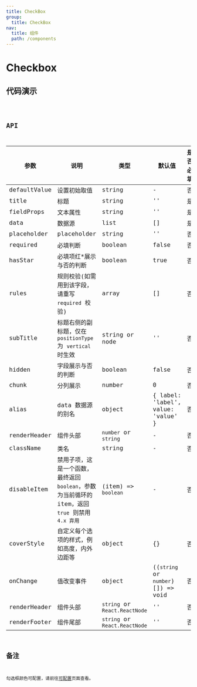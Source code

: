 ```yaml
---
title: CheckBox
group:
  title: CheckBox
nav:
  title: 组件
  path: /components
---
```


# Checkbox

## 代码演示

<code src="./demo/index.tsx" />

## API

| 参数         | 说明                                                                                            | 类型                          | 默认值                             | 是否必填 |
| ------------ | ----------------------------------------------------------------------------------------------- | ----------------------------- | ---------------------------------- | -------- |
| defaultValue | 设置初始取值                                                                                    | string                        | -                                  | 否       |
| title        | 标题                                                                                            | string                        | ''                                 | 是       |
| fieldProps   | 文本属性                                                                                        | string                        | ''                                 | 是       |
| data         | 数据源                                                                                          | list                          | []                                 | 是       |
| placeholder  | placeholder                                                                                     | string                        | ''                                 | 否       |
| required     | 必填判断                                                                                        | boolean                       | false                              | 否       |
| hasStar      | 必填项红\*展示与否的判断                                                                        | boolean                       | true                               | 否       |
| rules        | 规则校验(如需用到该字段，请重写 `required` 校验)                                                | array                         | []                                 | 否       |
| subTitle     | 标题右侧的副标题，仅在 `positionType` 为 `vertical` 时生效                                      | string or node                | ''                                 | 否       |
| hidden       | 字段展示与否的判断                                                                              | boolean                       | false                              | 否       |
| chunk        | 分列展示                                                                                        | number                        | 0                                 | 否       |
| alias        | data 数据源的别名                                                                               | object                        | { label: 'label', value: 'value' } | 否       |
| renderHeader | 组件头部                                                                                        | `number` or `string`          | -                                  | 否       |
| className    | 类名                                                                                            | string                        | -                                  | 否       |
| disableItem  | 禁用子项，这是一个函数，最终返回`boolean`，参数为当前循环的 item，返回 `true` 则禁用 `4.x 弃用` | (item) => `boolean`           | -                                  | 否       |
| coverStyle   | 自定义每个选项的样式，例如高度，内外边距等                                                      | object                        | {}                                 | 否       |
| onChange     | 值改变事件                                                                                      | object                        | ((`string` or `number`)[]) => void | 否       |
| renderHeader | 组件头部                                                                                        | `string` or `React.ReactNode` | ''                                 | 否       |
| renderFooter | 组件尾部                                                                                        | `string` or `React.ReactNode` | ''                                 | 否       |

## 备注

勾选框颜色可配置，请前往[可配置](https://dform.alitajs.com/setting)页面查看。
